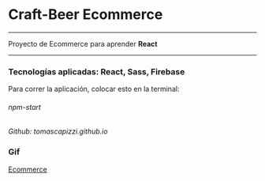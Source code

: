 # Craft-Beer Ecommerce
***
Proyecto de Ecommerce para aprender **React**
***
### Tecnologías aplicadas: React, Sass, Firebase

Para correr la aplicación, colocar esto en la terminal:

###### npm-start

*Github: tomascapizzi.github.io*

### Gif

[Ecommerce](C:\Users\User\ecommerce\public\gif\Ecommerce.gif)

